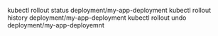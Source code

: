 kubectl rollout status deployment/my-app-deployment
kubectl rollout history deployment/my-app-deployment
kubectl rollout undo deployment/my-app-deployemnt
